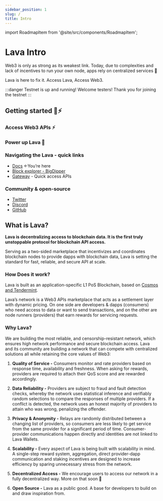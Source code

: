 ```yaml
---
sidebar_position: 1
slug: /
title: Intro
---
```


import RoadmapItem from '@site/src/components/RoadmapItem';

# Lava Intro

Web3 is only as strong as its weakest link.
Today, due to complexities and lack of incentives to run your own node, apps rely on centralized services 🤷

Lava is here to fix it. 
Access Lava, Access Web3.

:::danger Testnet is up and running!
Welcome testers! Thank you for joining the testnet
:::
## Getting started 🌋⚡️

### Access Web3 APIs ⚡️
[<RoadmapItem icon="🧑‍💻" title="Access Web3 APIs" description="Start using Web3 APIs, seamlessly onboarding Lava's network"/>](/access-intro.md)

### Power up Lava 🌋

[<RoadmapItem icon="🧑‍⚖️" title="Power as a Validator" description="Validate blocks, secure the network, earn rewards"/>](/validator)

[<RoadmapItem icon="💁" title="Power as a Provider" description="Service chain access, grow the network, earn rewards"/>](/provider)


### Navigating the Lava - quick links

- [Docs](https://docs.lavanet.xyz) ←You’re here
- [Block explorer - BigDipper](https://bd.lavanet.xyz)
- [Gateway](https://gateway.lavanet.xyz/login?utm_source=intro-page&utm_medium=docs&utm_campaign=docs-to-gateway) - Quick access APIs

### Community & open-source

- [Twitter](https://twitter.com/lavanetxyz)
- [Discord](https://discord.gg/5VcqgwMmkA)
- [GitHub](https://github.com/lavanet)

## What is Lava?

**Lava is decentralizing access to blockchain data. It is the first truly unstoppable protocol for blockchain API access.**

Serving as a two-sided marketplace that incentivizes and coordinates blockchain nodes to provide dapps with blockchain data, Lava is setting the standard for fast, reliable, and secure API at scale.

### How Does it work?

Lava is built as an application-specific L1 PoS Blockchain, based on [Cosmos and Tendermint](https://tendermint.com/sdk/).

Lava’s network is a Web3 APIs marketplace that acts as a settlement layer with dynamic pricing. On one side are developers & dapps (consumers) who need access to data or want to send transactions, and on the other are node runners (providers) that earn rewards for servicing requests.

### Why Lava?

We are building the most reliable, and censorship-resistant network, which ensures high network performance and secure blockchain access. Lava and its community are building a network that can compete with centralized solutions all while retaining the core values of Web3:


1. **Quality of Service -** Consumers monitor and rate providers based on response time, availability and freshness. When asking for rewards, providers are required to attach their QoS score and are rewarded accordingly.

2. **Data Reliability -** Providers are subject to fraud and fault detection checks, whereby the network uses statistical inference and verifiably random selections to compare the responses of multiple providers. If a conflict is detected, the network uses an honest majority of providers to attain who was wrong, penalizing the offender.

3. **Privacy & Anonymity -** Relays are randomly distributed between a changing list of providers, so consumers are less likely to get service from the same provider for a significant period of time. Consumer-provider communications happen directly and identities are not linked to Lava Wallets.

4. **Scalability -** Every aspect of Lava is being built with scalability in mind. A single-step reward system, aggregation, direct provider-dapp communication and staking incentives are designed to increase efficiency by sparing unnecessary stress from the network.

5. **Decentralized Access -** We encourage users to access our network in a fully decentralized way.
More on that soon 👀

6. **Open Source -** Lava as a public good. A base for developers to build on and draw inspiration from.

